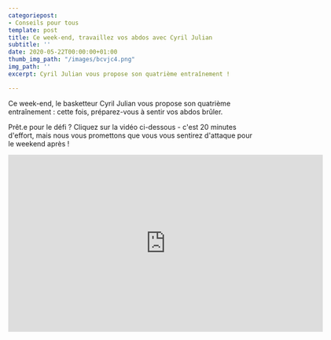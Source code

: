 ```yaml
---
categoriepost:
- Conseils pour tous
template: post
title: Ce week-end, travaillez vos abdos avec Cyril Julian
subtitle: ''
date: 2020-05-22T00:00:00+01:00
thumb_img_path: "/images/bcvjc4.png"
img_path: ''
excerpt: Cyril Julian vous propose son quatrième entraînement !

---
```

Ce week-end, le basketteur Cyril Julian vous propose son quatrième entraînement : cette fois, préparez-vous à sentir vos abdos brûler.

Prêt.e pour le défi ? Cliquez sur la vidéo ci-dessous - c'est 20 minutes d'effort, mais nous vous promettons que vous vous sentirez d'attaque pour le weekend après ! 

<body>

<iframe src="https://player.vimeo.com/video/421597211?loop=1" width="640" height="360" frameborder="0" allow="autoplay; fullscreen" allowfullscreen></iframe>

</body>